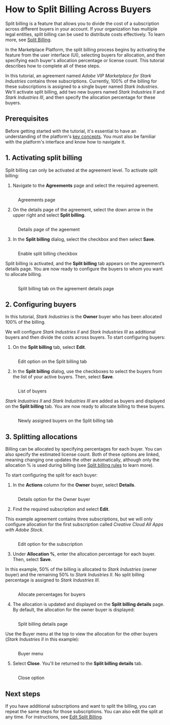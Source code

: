 # How to Split Billing Across Buyers

Split billing is a feature that allows you to divide the cost of a subscription across different buyers in your account. If your organization has multiple legal entities, split billing can be used to distribute costs effectively. To learn more, see [Split Billing](../../../modules-and-features/marketplace/billing/#split-billing).

In the Marketplace Platform, the split billing process begins by activating the feature from the user interface (UI), selecting buyers for allocation, and then specifying each buyer's allocation percentage or license count. This tutorial describes how to complete all of these steps.

In this tutorial, an agreement named _Adobe VIP Marketplace for Stark Industries_ contains three subscriptions. Currently, 100% of the billing for these subscriptions is assigned to a single buyer named _Stark Industries_. We'll activate split billing, add two new buyers named _Stark Industries II_ and _Stark Industries_ _III_, and then specify the allocation percentage for these buyers.

## Prerequisites

Before getting started with the tutorial, it's essential to have an understanding of the platform's [key concepts](../key-concepts.md). You must also be familiar with the platform's interface and know how to navigate it.

## 1. Activating split billing

Split billing can only be activated at the agreement level. To activate split billing:

1. Navigate to the **Agreements** page and select the required agreement.&#x20;

<figure><img src="../../../.gitbook/assets/Agreements (5).png" alt=""><figcaption><p>Agreements page</p></figcaption></figure>

2. On the details page of the agreement, select the down arrow<img src="../../../.gitbook/assets/icon_down_arrow.png" alt="" data-size="line"> in the upper right and select **Split billing**.

<figure><img src="../../../.gitbook/assets/split_billing.png" alt=""><figcaption><p>Details page of the ageement</p></figcaption></figure>

3. In the **Split billing** dialog, select the checkbox and then select **Save**.

<figure><img src="../../../.gitbook/assets/EnableSP (1).png" alt=""><figcaption><p>Enable split billing checkbox</p></figcaption></figure>

Split billing is activated, and the **Split billing** tab appears on the agreement’s details page. You are now ready to configure the buyers to whom you want to allocate billing.&#x20;

<figure><img src="../../../.gitbook/assets/SplitBillingTab (1).png" alt=""><figcaption><p>Split billing tab on the agreement details page</p></figcaption></figure>

## 2. Configuring buyers

In this tutorial, _Stark Industries_ is the **Owner** buyer who has been allocated 100% of the billing.&#x20;

We will configure _Stark Industries II_ and _Stark Industries III_ as additional buyers and then divide the costs across buyers. To start configuring buyers:

1. On the **Split billing** tab, select **Edit**.&#x20;

<figure><img src="../../../.gitbook/assets/SplitBillingEdit (2).png" alt=""><figcaption><p>Edit option on the Split billing tab</p></figcaption></figure>

2. In the **Split billing** dialog, use the checkboxes to select the buyers from the list of your active buyers. Then, select **Save**.&#x20;

<figure><img src="../../../.gitbook/assets/SPBuyers (1).png" alt=""><figcaption><p>List of buyers</p></figcaption></figure>

_Stark Industries II_ and _Stark Industries III_ are added as buyers and displayed on the **Split billing** tab. You are now ready to allocate billing to these buyers.&#x20;

<figure><img src="../../../.gitbook/assets/SPBuyers1 (1).png" alt=""><figcaption><p>Newly assigned buyers on the Split billing tab</p></figcaption></figure>

## 3. Splitting allocations

Billing can be allocated by specifying percentages for each buyer. You can also specify the estimated license count. Both of these options are linked, meaning changing one updates the other automatically, although only the allocation % is used during billing (see [Split billing rules](../../../modules-and-features/marketplace/billing/#split-billing-rules) to learn more).

To start configuring the split for each buyer:

1. In the **Actions** column for the **Owner** buyer, select **Details**.

<figure><img src="../../../.gitbook/assets/Details (3).png" alt=""><figcaption><p>Details option for the Owner buyer</p></figcaption></figure>

2. Find the required subscription and select **Edit**.

This example agreement contains three subscriptions, but we will only configure allocation for the first subscription called _Creative Cloud All Apps with Adobe Stock_.

<figure><img src="../../../.gitbook/assets/SplitBillingSubscription (1).png" alt=""><figcaption><p>Edit option for the subscription</p></figcaption></figure>

3. Under **Allocation %**, enter the allocation percentage for each buyer. Then, select **Save**.&#x20;

In this example, 50% of the billing is allocated to _Stark Industries_ (owner buyer) and the remaining 50% to _Stark Industries II_. No split billing percentage is assigned to _Stark Industries III._&#x20;

<figure><img src="../../../.gitbook/assets/EditAllocation (1).png" alt=""><figcaption><p>Allocate percentages for buyers</p></figcaption></figure>

4. The allocation is updated and displayed on the **Split billing details** page. By default, the allocation for the owner buyer is displayed:

<figure><img src="../../../.gitbook/assets/Allocation (1).png" alt=""><figcaption><p>Split billing details page</p></figcaption></figure>

Use the Buyer menu at the top to view the allocation for the other buyers (_Stark Industries II_ in this example):&#x20;

<figure><img src="../../../.gitbook/assets/SPBuyers2 (1).png" alt=""><figcaption><p>Buyer menu</p></figcaption></figure>

5. Select **Close**. You'll be returned to the **Split billing details** tab.

<figure><img src="../../../.gitbook/assets/SPBuyers3 (1).png" alt=""><figcaption><p>Close option</p></figcaption></figure>

## Next steps

If you have additional subscriptions and want to split the billing, you can repeat the same steps for those subscriptions. You can also edit the split at any time. For instructions, see [Edit Split Billing](../../../modules-and-features/marketplace/billing/split-billing/edit-split-billing.md).
